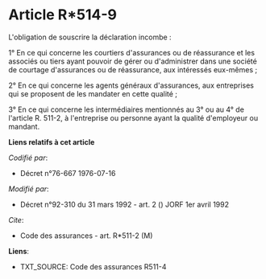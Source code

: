 # Article R*514-9

L'obligation de souscrire la déclaration incombe :

1° En ce qui concerne les courtiers d'assurances ou de réassurance et les associés ou tiers ayant pouvoir de gérer ou
d'administrer dans une société de courtage d'assurances ou de réassurance, aux intéressés eux-mêmes ;

2° En ce qui concerne les agents généraux d'assurances, aux entreprises qui se proposent de les mandater en cette qualité ;

3° En ce qui concerne les intermédiaires mentionnés au 3° ou au 4° de l'article R. 511-2, à l'entreprise ou personne ayant la
qualité d'employeur ou mandant.

**Liens relatifs à cet article**

_Codifié par_:

  - Décret n°76-667 1976-07-16

_Modifié par_:

  - Décret n°92-310 du 31 mars 1992 - art. 2 () JORF 1er avril 1992

_Cite_:

  - Code des assurances - art. R*511-2 (M)

**Liens**:

  - TXT_SOURCE: Code des assurances R511-4
